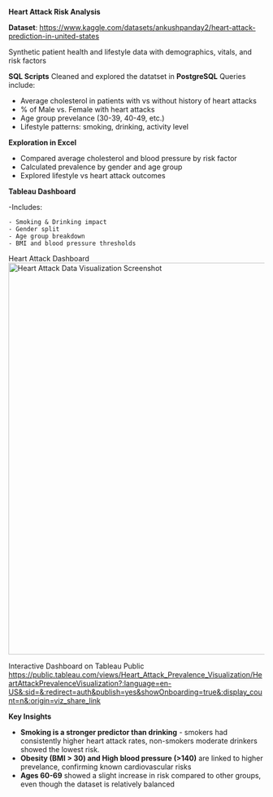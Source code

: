 **Heart Attack Risk Analysis**

**Dataset**: https://www.kaggle.com/datasets/ankushpanday2/heart-attack-prediction-in-united-states

Synthetic patient health and lifestyle data with demographics, vitals, and risk factors

**SQL Scripts**
Cleaned and explored the datatset in **PostgreSQL**
Queries include:
  - Average cholesterol in patients with vs without history of heart attacks
  - % of Male vs. Female with heart attacks
  - Age group prevelance (30-39, 40-49, etc.)
  - Lifestyle patterns: smoking, drinking, activity level

**Exploration in Excel**
  - Compared average cholesterol and blood pressure by risk factor
  - Calculated prevalence by gender and age group
  - Explored lifestyle vs heart attack outcomes

**Tableau Dashboard**
  
  -Includes:
    
    - Smoking & Drinking impact
    - Gender split
    - Age group breakdown
    - BMI and blood pressure thresholds

Heart Attack Dashboard <img width="1269" height="770" alt="Heart Attack Data Visualization Screenshot" src="https://github.com/user-attachments/assets/9e1a8eef-f52a-4b30-9b40-a99bcb4933e5" />

Interactive Dashboard on Tableau Public https://public.tableau.com/views/Heart_Attack_Prevalence_Visualization/HeartAttackPrevalenceVisualization?:language=en-US&:sid=&:redirect=auth&publish=yes&showOnboarding=true&:display_count=n&:origin=viz_share_link

**Key Insights**
  - **Smoking is a stronger predictor than drinking** - smokers had consistently higher heart attack rates, non-smokers moderate drinkers showed the lowest risk.
  - **Obesity (BMI > 30) and High blood pressure (>140)** are linked to higher prevelance, confirming known cardiovascular risks
  - **Ages 60-69** showed a slight increase in risk compared to other groups, even though the dataset is relatively balanced


